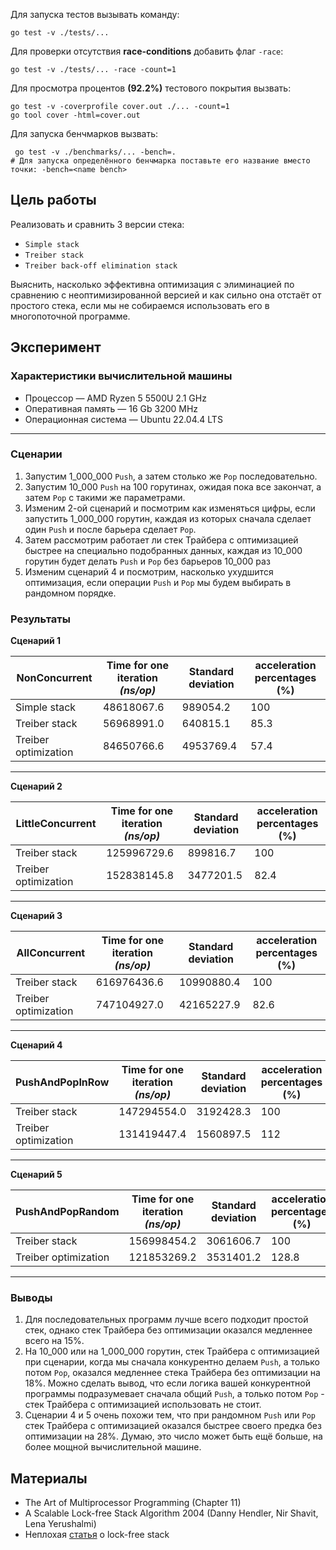 Для запуска тестов вызывать команду:

```shell
go test -v ./tests/...
```

Для проверки отсутствия **race-conditions** добавить флаг `-race`:

```shell
go test -v ./tests/... -race -count=1
```

Для просмотра процентов __(92.2%)__ тестового покрытия вызвать:

```shell
go test -v -coverprofile cover.out ./... -count=1
go tool cover -html=cover.out
```

Для запуска бенчмарков вызвать:

```shell
 go test -v ./benchmarks/... -bench=.
# Для запуска определённого бенчмарка поставьте его название вместо точки: -bench=<name bench>
```

## Цель работы

Реализовать и сравнить 3 версии стека:

- `Simple stack`
- `Treiber stack`
- `Treiber back-off elimination stack`

Выяснить, насколько эффективна оптимизация с элиминацией по сравнению с неоптимизированной версией и как сильно она
отстаёт от простого
стека, если мы не собираемся использовать его в многопоточной программе.

## Эксперимент

### Характеристики вычислительной машины

- Процессор — AMD Ryzen 5 5500U 2.1 GHz
- Оперативная память — 16 Gb 3200 MHz
- Операционная система — Ubuntu 22.04.4 LTS

---

### Сценарии

1. Запустим 1_000_000 `Push`, а затем столько же `Pop` последовательно.
2. Запустим 10_000 `Push` на 100 горутинах, ожидая пока все закончат, а затем `Pop` с такими же параметрами.
3. Изменим 2-ой сценарий и посмотрим как изменяться цифры, если запустить 1_000_000 горутин, каждая из которых сначала
   сделает
   один `Push` и после барьера сделает `Pop`.
4. Затем рассмотрим работает ли стек Трайбера с оптимизацией быстрее на специально подобранных данных, каждая из 10_000
   горутин будет делать `Push` и `Pop` без барьеров 10_000 раз
5. Изменим сценарий 4 и посмотрим, насколько ухудшится оптимизация, если операции `Push` и `Pop` мы будем выбирать в
   рандомном порядке.

### Результаты

**Сценарий 1**

| NonConcurrent        | Time for one iteration _(ns/op)_ | Standard deviation | acceleration percentages __(%)__ | 
|----------------------|----------------------------------|--------------------|----------------------------------|
| Simple stack         | 48618067.6                       | 989054.2           | 100                              |
| Treiber stack        | 56968991.0                       | 640815.1           | 85.3                             |
| Treiber optimization | 84650766.6                       | 4953769.4          | 57.4                             | 

----
**Сценарий 2**

| LittleConcurrent     | Time for one iteration _(ns/op)_ | Standard deviation | acceleration percentages __(%)__ | 
|----------------------|----------------------------------|--------------------|----------------------------------|
| Treiber stack        | 125996729.6                      | 899816.7           | 100                              |
| Treiber optimization | 152838145.8                      | 3477201.5          | 82.4                             |

---

**Сценарий 3**

| AllConcurrent        | Time for one iteration _(ns/op)_ | Standard deviation | acceleration percentages __(%)__ | 
|----------------------|----------------------------------|--------------------|----------------------------------|
| Treiber stack        | 616976436.6                      | 10990880.4         | 100                              |
| Treiber optimization | 747104927.0                      | 42165227.9         | 82.6                             |

---

**Сценарий 4**

| PushAndPopInRow      | Time for one iteration _(ns/op)_ | Standard deviation | acceleration percentages __(%)__ | 
|----------------------|----------------------------------|--------------------|----------------------------------|
| Treiber stack        | 147294554.0                      | 3192428.3          | 100                              |
| Treiber optimization | 131419447.4                      | 1560897.5          | 112                              |

---

**Сценарий 5**

| PushAndPopRandom     | Time for one iteration _(ns/op)_ | Standard deviation | acceleration percentages __(%)__ | 
|----------------------|----------------------------------|--------------------|----------------------------------|
| Treiber stack        | 156998454.2                      | 3061606.7          | 100                              |
| Treiber optimization | 121853269.2                      | 3531401.2          | 128.8                            |

---

### Выводы

1. Для последовательных программ лучше всего подходит простой стек, однако стек Трайбера без оптимизации оказался
   медленнее всего на 15%.
2. На 10_000 или на 1_000_000 горутин, стек Трайбера с оптимизацией при сценарии, когда мы сначала конкурентно делаем
   `Push`, а только потом `Pop`, оказался медленнее стека Трайбера без оптимизации на 18%. Можно сделать вывод, что если
   логика вашей конкурентной программы подразумевает сначала общий `Push`, а только потом `Pop` - стек Трайбера с
   оптимизацией использовать не стоит.
3. Сценарии 4 и 5 очень похожи тем, что при рандомном `Push` или `Pop` стек Трайбера с оптимизацией оказался быстрее 
   своего предка без оптимизации на 28%. Думаю, это число может быть ещё больше, на более мощной вычислительной машине.

## Материалы

- The Art of Multiprocessor Programming (Chapter 11)
- A Scalable Lock-free Stack Algorithm 2004 (Danny Hendler, Nir Shavit, Lena Yerushalmi)
- Неплохая [статья](https://max-inden.de/post/2020-03-28-elimination-backoff-stack/) о lock-free stack